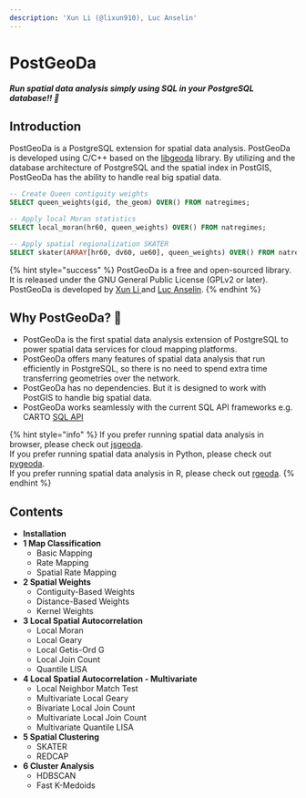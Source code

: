 ```yaml
---
description: 'Xun Li (@lixun910), Luc Anselin'
---
```


# PostGeoDa

_**Run spatial data analysis simply using SQL in your PostgreSQL database!!  🚀**_

## Introduction

PostGeoDa is a PostgreSQL extension for spatial data analysis. PostGeoDa is developed using C/C++ based on the [libgeoda](https://github.com/geodacenter/libgeoda) library. By utilizing and the database architecture of PostgreSQL and the spatial index in PostGIS, PostGeoDa has the ability to handle real big spatial data.

```sql
-- Create Queen contiguity weights
SELECT queen_weights(gid, the_geom) OVER() FROM natregimes;

-- Apply local Moran statistics
SELECT local_moran(hr60, queen_weights) OVER() FROM natregimes;

-- Apply spatial regionalization SKATER
SELECT skater(ARRAY[hr60, dv60, ue60], queen_weights) OVER() FROM natregimes;
```

{% hint style="success" %}
 PostGeoDa is a free and open-sourced library. It is released under the GNU General Public License \(GPLv2 or later\). PostGeoDa is developed by [Xun Li ](https://lixun910.github.io)and [Luc Anselin](https://spatial.uchicago.edu/directory/luc-anselin-phd). 
{% endhint %}

## Why PostGeoDa? 🤔

* PostGeoDa is the first spatial data analysis extension of PostgreSQL to power spatial data services for cloud mapping platforms.
* PostGeoDa offers many features of spatial data analysis that run efficiently in PostgreSQL, so there is no need to spend extra time transferring geometries over the network.
* PostGeoDa has no dependencies. But it is designed to work with PostGIS to handle big spatial data.
* PostGeoDa works seamlessly with the current SQL API frameworks e.g. CARTO [SQL API](https://carto.com/developers/sql-api/)

{% hint style="info" %}
If you prefer running spatial data analysis in browser, please check out [jsgeoda](https://www.npmjs.com/package/jsgeoda).  
If you prefer running spatial data analysis in Python, please check out [pygeoda](https://geodacenter.github.io/pygeoda).  
If you prefer running spatial data analysis in R, please check out [rgeoda](https://geodacenter.github.io/rgeoda). 
{% endhint %}

## Contents

* **Installation** 
* **1 Map Classification** 
  * Basic Mapping
  * Rate Mapping
  * Spatial Rate Mapping
* **2 Spatial Weights** 
  * Contiguity-Based Weights
  * Distance-Based Weights
  * Kernel Weights
* **3 Local Spatial Autocorrelation** 
  * Local Moran
  * Local Geary
  * Local Getis-Ord G
  * Local Join Count
  * Quantile LISA
* **4 Local Spatial Autocorrelation - Multivariate**
  * Local Neighbor Match Test
  * Multivariate Local Geary
  * Bivariate Local Join Count
  * Multivariate  Local Join Count
  * Multivariate Quantile LISA
* **5 Spatial Clustering** 
  * SKATER
  * REDCAP
* **6 Cluster Analysis** 
  * HDBSCAN
  * Fast K-Medoids

### 

